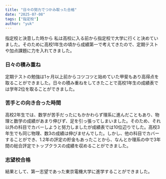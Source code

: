 ```yaml
---
title: "日々の努力でつかみ取った合格"
date: "2025-07-08"
tags: ["指定校"]
author: "yuk"
---
```


指定校と決意した時から
私は高校に入る前から指定校で大学に行くと決めていました。そのために高校1年生の頃から成績第一で考えてきたので、定期テストや加点課題に力を入れてきました。

### 日々の積み重ね
定期テストの勉強は1ヶ月以上前からコツコツと始めていた甲斐もあり高得点を取ることができました。日々の積み重ねをしてきたことで高校1年生の成績表では学年2位を取ることができました。

### 苦手との向き合った時間
高校2年生では、数学が苦手だったにもかかわらず理系に進んだこともあり、物理と数学の成績があまり伸びず、足を引っ張ってしまいました。そのため、それ以外の科目でカバーしようと努力しましたが成績表では10位辺りでした。高校3年生でも同じ物理、数3の成績は伸びませんでした。しかし、他の科目でカバーすることができ、1.2年の評定の貯金もあったことから、なんとか理系の中で3年間の総合評定でトップクラスの成績を収めることができました。

### 志望校合格
結果として、第一志望であった東京電機大学に進学することができました。